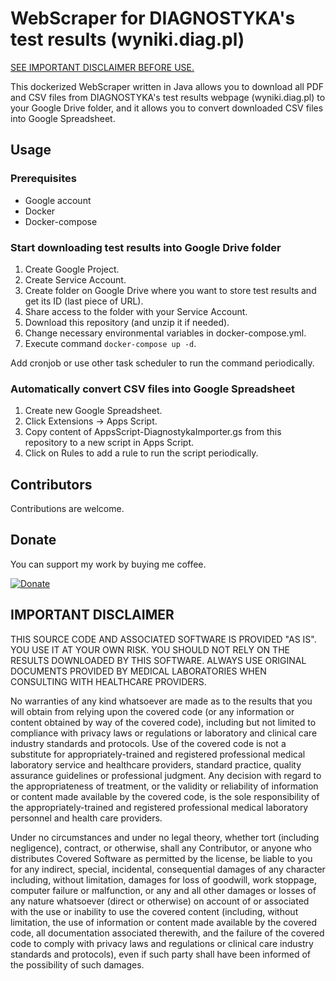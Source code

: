 # WebScraper for DIAGNOSTYKA's test results (wyniki.diag.pl)

[SEE IMPORTANT DISCLAIMER BEFORE USE.](#important-disclaimer)

This dockerized WebScraper written in Java allows you to download all PDF and CSV files from DIAGNOSTYKA's test results webpage (wyniki.diag.pl) to your Google Drive folder, and it allows you to convert downloaded CSV files into Google Spreadsheet.

## Usage

### Prerequisites

- Google account
- Docker
- Docker-compose

### Start downloading test results into Google Drive folder

1. Create Google Project.
2. Create Service Account.
3. Create folder on Google Drive where you want to store test results and get its ID (last piece of URL).
4. Share access to the folder with your Service Account.
5. Download this repository (and unzip it if needed).
6. Change necessary environmental variables in docker-compose.yml.
7. Execute command `docker-compose up -d`.

Add cronjob or use other task scheduler to run the command periodically.

### Automatically convert CSV files into Google Spreadsheet

1. Create new Google Spreadsheet.
2. Click Extensions -> Apps Script.
3. Copy content of AppsScript-DiagnostykaImporter.gs from this repository to a new script in Apps Script.
4. Click on Rules to add a rule to run the script periodically.

## Contributors

Contributions are welcome.

## Donate

You can support my work by buying me coffee.

[![Donate](https://img.shields.io/badge/Donate-PayPal-green.svg)](https://www.paypal.com/donate/?business=6UJGLQTZ4U43U&no_recurring=0&currency_code=PLN)

## IMPORTANT DISCLAIMER

THIS SOURCE CODE AND ASSOCIATED SOFTWARE IS PROVIDED "AS IS". YOU USE IT AT YOUR OWN RISK. YOU SHOULD NOT RELY ON THE RESULTS DOWNLOADED BY THIS SOFTWARE. ALWAYS USE ORIGINAL DOCUMENTS PROVIDED BY MEDICAL LABORATORIES WHEN CONSULTING WITH HEALTHCARE PROVIDERS.

No warranties of any kind whatsoever are made as to the results that you will obtain from relying upon the covered code (or any information or content obtained by way of the covered code), including but not limited to compliance with privacy laws or regulations or laboratory and clinical care industry standards and protocols. Use of the covered code is not a substitute for appropriately-trained and registered professional medical laboratory service and healthcare providers, standard practice, quality assurance guidelines or professional judgment. Any decision with regard to the appropriateness of treatment, or the validity or reliability of information or content made available by the covered code, is the sole responsibility of the appropriately-trained and registered professional medical laboratory personnel and health care providers.

Under no circumstances and under no legal theory, whether tort (including negligence), contract, or otherwise, shall any Contributor, or anyone who distributes Covered Software as permitted by the license, be liable to you for any indirect, special, incidental, consequential damages of any character including, without limitation, damages for loss of goodwill, work stoppage, computer failure or malfunction, or any and all other damages or losses of any nature whatsoever (direct or otherwise) on account of or associated with the use or inability to use the covered content (including, without limitation, the use of information or content made available by the covered code, all documentation associated therewith, and the failure of the covered code to comply with privacy laws and regulations or clinical care industry standards and protocols), even if such party shall have been informed of the possibility of such damages.